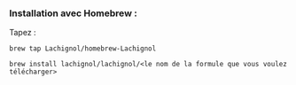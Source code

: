 ### Installation avec Homebrew :

Tapez :

``
brew tap Lachignol/homebrew-Lachignol 
``

``
brew install lachignol/lachignol/<le nom de la formule que vous voulez télécharger>  
``
